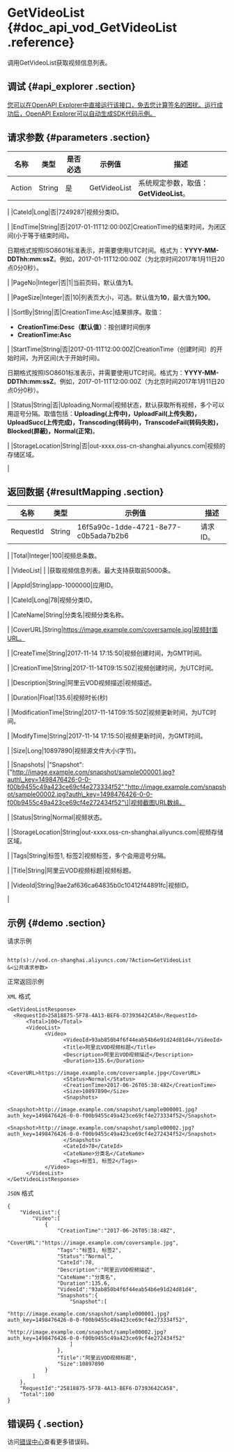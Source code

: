 # GetVideoList {#doc_api_vod_GetVideoList .reference}

调用GetVideoList获取视频信息列表。

## 调试 {#api_explorer .section}

[您可以在OpenAPI Explorer中直接运行该接口，免去您计算签名的困扰。运行成功后，OpenAPI Explorer可以自动生成SDK代码示例。](https://api.aliyun.com/#product=vod&api=GetVideoList&type=RPC&version=2017-03-21)

## 请求参数 {#parameters .section}

|名称|类型|是否必选|示例值|描述|
|--|--|----|---|--|
|Action|String|是|GetVideoList|系统规定参数，取值：**GetVideoList**。

 |
|CateId|Long|否|7249287|视频分类ID。

 |
|EndTime|String|否|2017-01-11T12:00:00Z|CreationTime的结束时间，为闭区间\(小于等于结束时间\)。

 日期格式按照ISO8601标准表示，并需要使用UTC时间。格式为：**YYYY-MM-DDThh:mm:ssZ**。例如，2017-01-11T12:00:00Z（为北京时间2017年1月11日20点0分0秒）。

 |
|PageNo|Integer|否|1|当前页码，默认值为**1**。

 |
|PageSize|Integer|否|10|列表页大小，可选。默认值为**10**，最大值为**100**。

 |
|SortBy|String|否|CreationTime:Asc|结果排序。取值：

 -   **CreationTime:Desc（默认值）**：按创建时间倒序
-   **CreationTime:Asc**

 |
|StartTime|String|否|2017-01-11T12:00:00Z|CreationTime（创建时间）的开始时间，为开区间\(大于开始时间\)。

 日期格式按照ISO8601标准表示，并需要使用UTC时间。格式为：**YYYY-MM-DDThh:mm:ssZ**。例如，2017-01-11T12:00:00Z（为北京时间2017年1月11日20点0分0秒）。

 |
|Status|String|否|Uploading,Normal|视频状态，默认获取所有视频，多个可以用逗号分隔。取值包括：**Uploading\(上传中\)，UploadFail\(上传失败\)，UploadSucc\(上传完成\)，Transcoding\(转码中\)，TranscodeFail\(转码失败\)，Blocked\(屏蔽\)，Normal\(正常\)**。

 |
|StorageLocation|String|否|out-xxxx.oss-cn-shanghai.aliyuncs.com|视频的存储区域。

 |

## 返回数据 {#resultMapping .section}

|名称|类型|示例值|描述|
|--|--|---|--|
|RequestId|String|16f5a90c-1dde-4721-8e77-c0b5ada7b2b6|请求ID。

 |
|Total|Integer|100|视频总条数。

 |
|VideoList| | |获取视频信息列表。最大支持获取前5000条。

 |
|AppId|String|app-1000000|应用ID。

 |
|CateId|Long|78|视频分类ID。

 |
|CateName|String|分类名|视频分类名称。

 |
|CoverURL|String|https://image.example.com/coversample.jpg|视频封面URL。

 |
|CreateTime|String|2017-11-14 17:15:50|视频创建时间，为GMT时间。

 |
|CreationTime|String|2017-11-14T09:15:50Z|视频创建时间，为UTC时间。

 |
|Description|String|阿里云VOD视频描述|视频描述。

 |
|Duration|Float|135.6|视频时长\(秒\)

 |
|ModificationTime|String|2017-11-14T09:15:50Z|视频更新时间，为UTC时间。

 |
|ModifyTime|String|2017-11-14 17:15:50|视频更新时间，为GMT时间。

 |
|Size|Long|10897890|视频源文件大小\(字节\)。

 |
|Snapshots| |"Snapshot":\["http://image.example.com/snapshot/sample000001.jpg?auth\_key=1498476426-0-0-f00b9455c49a423ce69cf4e273334f52","http://image.example.com/snapshot/sample00002.jpg?auth\_key=1498476426-0-0-f00b9455c49a423ce69cf4e272434f52"\]|视频截图URL数组。

 |
|Status|String|Normal|视频状态。

 |
|StorageLocation|String|out-xxxx.oss-cn-shanghai.aliyuncs.com|视频存储区域。

 |
|Tags|String|标签1, 标签2|视频标签，多个会用逗号分隔。

 |
|Title|String|阿里云VOD视频标题|视频标题。

 |
|VideoId|String|9ae2af636ca64835b0c10412f44891fc|视频ID。

 |

## 示例 {#demo .section}

请求示例

``` {#request_demo}

http(s)://vod.cn-shanghai.aliyuncs.com/?Action=GetVideoList
&<公共请求参数>

```

正常返回示例

`XML` 格式

``` {#xml_return_success_demo}
<GetVideoListResponse>
  <RequestId>25818875-5F78-4A13-BEF6-D7393642CA58</RequestId>
	  <Total>100</Total>
	  <VideoList>
		    <Video>
			      <VideoId>93ab850b4f6f44eab54b6e91d24d81d4</VideoId>
			      <Title>阿里云VOD视频标题</Title>
			      <Description>阿里云VOD视频描述</Description>
			      <Duration>135.6</Duration>
			      <CoverURL>https://image.example.com/coversample.jpg</CoverURL>
			      <Status>Normal</Status>
			      <CreationTime>2017-06-26T05:38:48Z</CreationTime>
			      <Size>10897890</Size>
			      <Snapshots>
				        <Snapshot>http://image.example.com/snapshot/sample000001.jpg?auth_key=1498476426-0-0-f00b9455c49a423ce69cf4e273334f52</Snapshot>
				        <Snapshot>http://image.example.com/snapshot/sample00002.jpg?auth_key=1498476426-0-0-f00b9455c49a423ce69cf4e272434f52</Snapshot>
			      </Snapshots>
			      <CateId>78</CateId>
			      <CateName>分类名</CateName>
			      <Tags>标签1, 标签2</Tags>
		    </Video>
	  </VideoList>
</GetVideoListResponse>
```

`JSON` 格式

``` {#json_return_success_demo}
{
	"VideoList":{
		"Video":[
			{
				"CreationTime":"2017-06-26T05:38:48Z",
				"CoverURL":"https://image.example.com/coversample.jpg",
				"Tags":"标签1, 标签2",
				"Status":"Normal",
				"CateId":78,
				"Description":"阿里云VOD视频描述",
				"CateName":"分类名",
				"Duration":135.6,
				"VideoId":"93ab850b4f6f44eab54b6e91d24d81d4",
				"Snapshots":{
					"Snapshot":[
						"http://image.example.com/snapshot/sample000001.jpg?auth_key=1498476426-0-0-f00b9455c49a423ce69cf4e273334f52",
						"http://image.example.com/snapshot/sample00002.jpg?auth_key=1498476426-0-0-f00b9455c49a423ce69cf4e272434f52"
					]
				},
				"Title":"阿里云VOD视频标题",
				"Size":10897890
			}
		]
	},
	"RequestId":"25818875-5F78-4A13-BEF6-D7393642CA58",
	"Total":100
}
```

## 错误码 { .section}

访问[错误中心](https://error-center.aliyun.com/status/product/vod)查看更多错误码。

